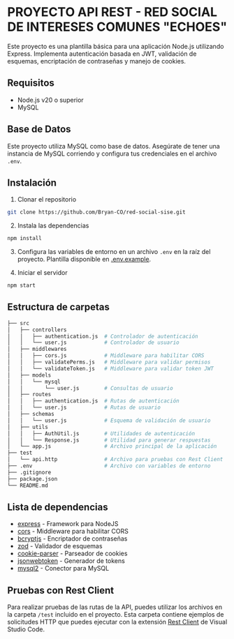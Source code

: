 # PROYECTO API REST - RED SOCIAL DE INTERESES COMUNES "ECHOES"
Este proyecto es una plantilla básica para una aplicación Node.js utilizando Express. Implementa autenticación basada en JWT, validación de esquemas, encriptación de contraseñas y manejo de cookies.

## Requisitos

- Node.js v20 o superior
- MySQL

## Base de Datos
Este proyecto utiliza MySQL como base de datos. Asegúrate de tener una instancia de MySQL corriendo y configura tus credenciales en el archivo `.env`.

## Instalación

1. Clonar el repositorio

```bash
git clone https://github.com/Bryan-CO/red-social-sise.git
```

2. Instala las dependencias

```bash
npm install
```

3. Configura las variables de entorno en un archivo `.env` en la raíz del proyecto. Plantilla disponible en [.env.example](./docs/enviroments/.env.example). 

4. Iniciar el servidor

```bash
npm start
```

## Estructura de carpetas

```bash
├── src
│   ├── controllers
│   │   ├── authentication.js  # Controlador de autenticación
│   │   └── user.js            # Controlador de usuario
│   ├── middlewares
│   │   ├── cors.js            # Middleware para habilitar CORS
│   │   ├── validatePerms.js   # Middleware para validar permisos
│   │   └── validateToken.js   # Middleware para validar token JWT
│   ├── models
│   │   └── mysql
│   │       └── user.js        # Consultas de usuario
│   ├── routes
│   │   ├── authentication.js  # Rutas de autenticación
│   │   └── user.js            # Rutas de usuario
│   ├── schemas
│   │   └── user.js            # Esquema de validación de usuario
│   ├── utils
│   │   ├── AuthUtil.js        # Utilidades de autenticación
│   │   └── Response.js        # Utilidad para generar respuestas
│   └── app.js                 # Archivo principal de la aplicación
├── test
│   └── api.http               # Archivo para pruebas con Rest Client
├── .env                       # Archivo con variables de entorno
├── .gitignore
├── package.json
└── README.md

```

## Lista de dependencias 

- [express](https://www.npmjs.com/package/express) - Framework para NodeJS
- [cors](https://www.npmjs.com/package/cors) - Middleware para habilitar CORS
- [bcryptjs](https://www.npmjs.com/package/bcryptjs) - Encriptador de contraseñas
- [zod](https://www.npmjs.com/package/zod) - Validador de esquemas
- [cookie-parser](https://www.npmjs.com/package/cookie-parser) - Parseador de cookies
- [jsonwebtoken](https://www.npmjs.com/package/jsonwebtoken) - Generador de tokens
- [mysql2](https://www.npmjs.com/package/mysql2) - Conector para MySQL

## Pruebas con Rest Client
Para realizar pruebas de las rutas de la API, puedes utilizar los archivos en la carpeta `/test` incluido en el proyecto. Esta carpeta contiene ejemplos de solicitudes HTTP que puedes ejecutar con la extensión [Rest Client](https://marketplace.visualstudio.com/items?itemName=humao.rest-client) de Visual Studio Code.